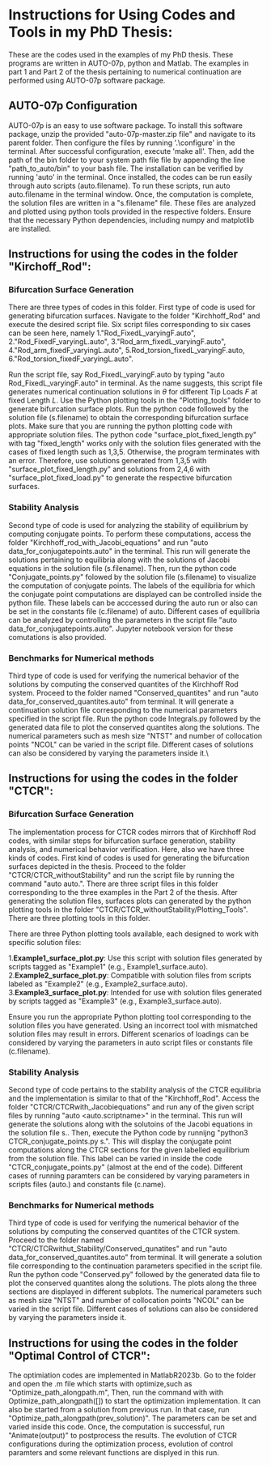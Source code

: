 # Instructions for Using Codes and Tools in my PhD Thesis:
These are the codes used in the examples of my PhD thesis. These programs are written in AUTO-07p, python and Matlab. The examples in part 1 and Part 2 of the thesis pertaining to numerical continuation are performed using AUTO-07p software package. 

## AUTO-07p Configuration

AUTO-07p is an easy to use software package. To install this software package, unzip the provided "auto-07p-master.zip file" and navigate to its parent folder. Then configure the files by running '.\configure' in the terminal. After successful configuration, execute 'make all'. Then, add the path of the bin folder to your system path file file by appending the line "path_to_auto/bin" to your bash file. The installation can be verified by running 'auto' in the terminal. Once installed, the codes can be run easily through auto scripts (auto.filename). To run these scripts, run auto auto.filename in the terminal window. Once, the computation is complete, the solution files are written in a "s.filename" file. These files are analyzed and plotted using python tools provided in the respective folders. Ensure that the necessary Python dependencies, including numpy and matplotlib are installed.

## Instructions for using the codes in the folder "Kirchoff_Rod": 

### Bifurcation Surface Generation

There are three types of codes in this folder. First type of code is used for generating bifurcation surfaces. Navigate to the folder "Kirchhoff_Rod" and execute the desired script file. Six script files corresponding to six cases can be seen here, namely 1."Rod_FixedL_varyingF.auto", 2."Rod_FixedF_varyingL.auto", 3."Rod_arm_fixedL_varyingF.auto", 4."Rod_arm_fixedF_varyingL.auto", 5.Rod_torsion_fixedL_varyingF.auto, 6."Rod_torsion_fixedF_varyingL.auto".

Run the  script file, say Rod_FixedL_varyingF.auto by typing "auto Rod_FixedL_varyingF.auto" in terminal. As the name suggests, this script file generates numerical continuation solutions in $\theta$ for different Tip Loads $F$ at fixed Length $L$. Use the Python plotting tools in the "Plotting_tools" folder to generate bifurcation surface plots. Run the python code followed by the solution file (s.filename) to obtain the corresponding bifurcation surface plots. Make sure that you are running the python plotting code with appropriate solution files. The python code "surface_plot_fixed_length.py" with tag "fixed_length" works only with the solution files generated with the cases of fixed length such as 1,3,5. Otherwise, the program terminates with an error. Therefore, use solutions generated from 1,3,5 with "surface_plot_fixed_length.py" and solutions from 2,4,6
with "surface_plot_fixed_load.py" to generate the respective bifurcation surfaces.

### Stability Analysis

Second type of code is used for analyzing the stability of equilibrium by computing conjugate points. To perform these computations, access the folder "Kirchhoff_rod_with_Jacobi_equations" and run "auto data_for_conjugatepoints.auto" in the terminal. This run will generate the solutions pertaining to equilibria along with the solutions of Jacobi equations in the solution file (s.filename). Then, run the python code "Conjugate_points.py" folowed by the solution file (s.filename) to visualize the computation of conjugate points. The labels of the equilibria for which the conjugate point computations are displayed can be controlled inside the python file. These labels can be acccessed during the auto run or also can be set in the constants file (c.filename) of auto. Different cases of equilibria can be analyzed by controlling the parameters in the script file "auto data_for_conjugatepoints.auto". Jupyter notebook version for these comutations is also provided.

### Benchmarks for Numerical methods 

Third type of code is used for verifying the numerical behavior of the solutions by computing the conserved quantites of the Kirchhoff Rod system. Proceed to the folder named "Conserved_quantites" and run "auto data_for_conserved_quantites.auto" from terminal. It will generate a continuation solution file corresponding to the numerical parameters specified in the script file. Run the python code Integrals.py followed by the generated data file to plot the conserved quantites along the solutions. The numerical parameters such as mesh size "NTST" and number of collocation points "NCOL" can be varied in the script file. Different cases of solutions can also be considered by varying the parameters inside it.\\

## Instructions for using the codes in the folder "CTCR":

### Bifurcation Surface Generation

The implementation process for CTCR codes mirrors that of Kirchhoff Rod codes, with similar steps for bifurcation surface generation, stability analysis, and numerical behavior verification. Here, also we have three kinds of codes. First kind of codes is used for generating the bifurcation surfaces depicted in the thesis. Proceed to the folder "CTCR/CTCR_withoutStability" and run the script file by running the command "auto auto.<filename>". There are three script files in this folder corresponding to the three examples in the Part 2 of the thesis. After generating the solution files, surfaces plots can generated by the python plotting tools in the folder "CTCR/CTCR_withoutStability/Plotting_Tools". There are three plotting tools in this folder. 

There are three Python plotting tools available, each designed to work with specific solution files:

1.**Example1_surface_plot.py**: Use this script with solution files generated by scripts tagged as "Example1" (e.g., Example1_surface.auto).
2.**Example2_surface_plot.py**: Compatible with solution files from scripts labeled as "Example2" (e.g., Example2_surface.auto).
3.**Example3_surface_plot.py**: Intended for use with solution files generated by scripts tagged as "Example3" (e.g., Example3_surface.auto).

Ensure you run the appropriate Python plotting tool corresponding to the solution files you have generated. Using an incorrect tool with mismatched solution files may result in errors. Different scenarios of loadings can be considered by varying the parameters in auto script files or constants file (c.filename).

### Stability Analysis

Second type of code pertains to the stability analysis of the CTCR equilibria and the implementation is similar to that of the "Kirchhoff_Rod". Access the folder "CTCR/CTCRwith_Jacobiequations" and run any of the given script files by running "auto <auto.scriptname>" in the terminal. This run will generate the solutions along with the solutoins of the Jacobi equations in the solution file  s.<filename>. Then, execute the Python code by runnijng "python3 CTCR_conjugate_points.py s.<filename>". This will display the conjugate point computations along the CTCR sections for the given labelled equilibrium from the solution file. This label can be varied in inside the code "CTCR_conjugate_points.py" (almost at the end of the code). Different cases of running paramters can be considered by varying parameters in scripts files (auto.<scriptname>) and constants file (c.name).

### Benchmarks for Numerical methods 

Third type of code is used for verifying the numerical behavior of the solutions by computing the conserved quantites of the CTCR system. Proceed to the folder named "CTCR/CTCRwithut_Stability/Conserved_qunatites" and run "auto data_for_conserved_quantites.auto" from terminal. It will generate a solution file corresponding to the continuation parameters specified in the script file. Run the python code "Conserved.py" followed by the generated data file to plot the conserved quantites along the solutions. The plots along the three sections are displayed in different subplots. The numerical parameters such as mesh size "NTST" and number of collocation points "NCOL" can be varied in the script file. Different cases of solutions can also be considered by varying the parameters inside it.

## Instructions for using the codes in the folder "Optimal Control of CTCR":

The optimiation codes are implemented in MatlabR2023b. Go to the folder and open the .m file which starts with optimize,such as "Optimize_path_alongpath.m", Then, run the command with with Optimize_path_alongpath([]) to start the optimization implementation. It can also be started from a solution from previous run. In that case, run "Optimize_path_alongpath(prev_solution)". The parameters can be set and varied inside this code. Once, the computation is successful, run "Animate(output)" to postprocess the results. The evolution of CTCR configurations during the optimization process, evolution of control paramters and some relevant functions are displyed in this run.
